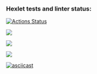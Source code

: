 ### Hexlet tests and linter status:
[![Actions Status](https://github.com/Typucm/frontend-project-44/actions/workflows/hexlet-check.yml/badge.svg)](https://github.com/Typucm/frontend-project-44/actions)

<a href="https://codeclimate.com/github/Typucm/frontend-project-44/maintainability"><img src="https://api.codeclimate.com/v1/badges/c43f9ecce6563ddaf487/maintainability" /></a>

<a href="https://asciinema.org/a/rTKEZI31o5I9yuSYjmB5TJisz" target="_blank"><img src="https://asciinema.org/a/rTKEZI31o5I9yuSYjmB5TJisz.svg" /></a>

<a href="https://asciinema.org/a/YHRsXqSzq07QlCBCkgCG1ru8f" target="_blank"><img src="https://asciinema.org/a/YHRsXqSzq07QlCBCkgCG1ru8f.svg" /></a>

[![asciicast](https://asciinema.org/a/OpguXn73mvExeL7NnGPXs0MPX.svg)](https://asciinema.org/a/OpguXn73mvExeL7NnGPXs0MPX)
